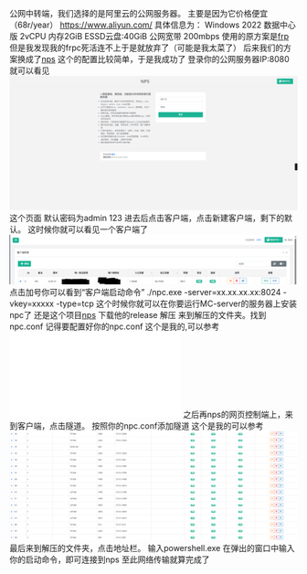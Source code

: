 公网中转端，我们选择的是阿里云的公网服务器。
主要是因为它价格便宜（68r/year）
https://www.aliyun.com/
具体信息为：
Windows 2022 数据中心版 2vCPU 内存2GiB ESSD云盘:40GiB 公网宽带 200mbps
使用的原方案是[frp](https://github.com/fatedier/frp)
但是我发现我的frpc死活连不上于是就放弃了（可能是我太菜了）
后来我们的方案换成了[nps](https://github.com/ehang-io/nps)
这个的配置比较简单，于是我成功了
登录你的公网服务器IP:8080
就可以看见![alt text]({109A1B0F-05B1-4048-BD1D-4560F6E3A008}.png) 这个页面
默认密码为admin 123
进去后点击客户端，点击新建客户端，剩下的默认。
这时候你就可以看见一个客户端了
![alt text](nps.PNG)
点击加号你可以看到“客户端启动命令”
./npc.exe -server=xx.xx.xx.xx:8024 -vkey=xxxxx -type=tcp
这个时候你就可以在你要运行MC-server的服务器上安装npc了
还是这个项目[nps](https://github.com/ehang-io/nps)
下载他的release
解压
来到解压的文件夹。找到npc.conf
记得要配置好你的npc.conf
这个是我的,可以参考![npc.conf](.\npc.conf)
之后再nps的网页控制端上，来到客户端，点击隧道。
按照你的npc.conf添加隧道
这个是我的可以参考
![alt text]({DA4FEC78-964D-4DE7-8B27-E8C0D7ED3E4C}.png)
最后来到解压的文件夹，点击地址栏。
输入powershell.exe
在弹出的窗口中输入你的启动命令，即可连接到nps
至此网络传输就算完成了